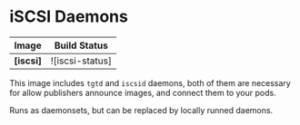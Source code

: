 # iSCSI Daemons

| Image       | Build Status    |
|-------------|-----------------|
| **[iscsi]** | ![iscsi-status] |

This image includes `tgtd` and `iscsid` daemons, both of them are necessary for allow
publishers announce images, and connect them to your pods.

Runs as daemonsets, but can be replaced by locally runned daemons.
